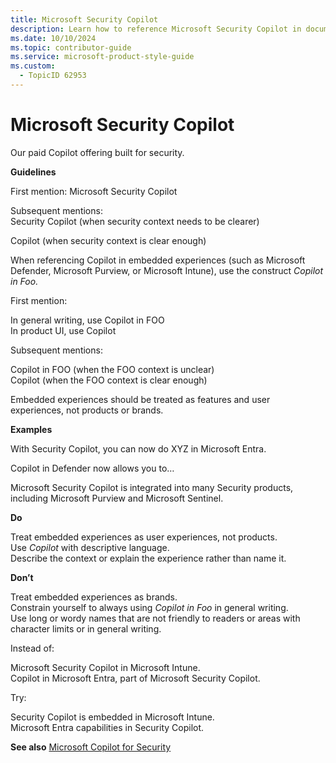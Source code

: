 ```yaml
---
title: Microsoft Security Copilot
description: Learn how to reference Microsoft Security Copilot in documentation. Follow guidelines for first and subsequent mentions, and understand how to treat embedded experiences in products like Microsoft Defender and Microsoft Intune.
ms.date: 10/10/2024
ms.topic: contributor-guide
ms.service: microsoft-product-style-guide
ms.custom:
  - TopicID 62953
---
```



# Microsoft Security Copilot

Our paid Copilot offering built for security.

**Guidelines**

First mention​: Microsoft Security Copilot​

Subsequent mentions: ​  
Security Copilot (when security context needs to be clearer)​  

Copilot (when security context is clear enough) ​

When referencing Copilot in embedded experiences (such as Microsoft Defender, Microsoft Purview, or Microsoft Intune), use the construct *Copilot in Foo.*

First mention:  

In general writing, use Copilot in FOO  
In product UI, use Copilot  

Subsequent mentions:  

Copilot in FOO (when the FOO context is unclear)  
Copilot (when the FOO context is clear enough)

Embedded experiences should be treated as features and user experiences, not products or brands. ​

**Examples**

With Security Copilot, you can now do XYZ in Microsoft Entra.

Copilot in Defender now allows you to…  

Microsoft Security Copilot is integrated into many Security products, including Microsoft Purview and Microsoft Sentinel.  

**Do**  

Treat embedded experiences as user experiences, not products.  
Use *Copilot* with descriptive language.  
Describe the context or explain the experience rather than name it.  

**Don’t**  

Treat embedded experiences as brands.  
Constrain yourself to always using *Copilot in Foo* in general writing.  
Use long or wordy names that are not friendly to readers or areas with character limits or in general writing.  

Instead of:  

Microsoft Security Copilot in Microsoft Intune.  
Copilot in Microsoft Entra, part of Microsoft Security Copilot.  

Try:  

Security Copilot is embedded in Microsoft Intune.  
Microsoft Entra capabilities in Security Copilot.  

**See also** [Microsoft Copilot for Security](~\copilot-guidance\copilot\microsoft-copilot-for-security.md)


